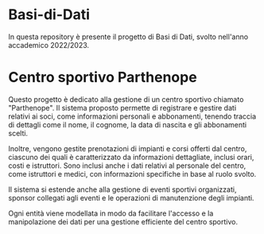 # Basi-di-Dati

In questa repository è presente il progetto di Basi di Dati, svolto nell'anno accademico 2022/2023.

# Centro sportivo Parthenope

Questo progetto è dedicato alla gestione di un centro sportivo chiamato "Parthenope". Il sistema proposto permette di registrare e gestire dati relativi ai soci, come informazioni personali e abbonamenti, tenendo traccia di dettagli come il nome, il cognome, la data di nascita e gli abbonamenti scelti.

Inoltre, vengono gestite prenotazioni di impianti e corsi offerti dal centro, ciascuno dei quali è caratterizzato da informazioni dettagliate, inclusi orari, costi e istruttori. Sono inclusi anche i dati relativi al personale del centro, come istruttori e medici, con informazioni specifiche in base al ruolo svolto.

Il sistema si estende anche alla gestione di eventi sportivi organizzati, sponsor collegati agli eventi e le operazioni di manutenzione degli impianti.

Ogni entità viene modellata in modo da facilitare l'accesso e la manipolazione dei dati per una gestione efficiente del centro sportivo.
